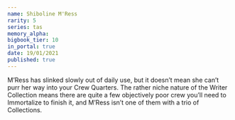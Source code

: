 ```yaml
---
name: Shiboline M'Ress
rarity: 5
series: tas
memory_alpha:
bigbook_tier: 10
in_portal: true
date: 19/01/2021
published: true
---
```


M’Ress has slinked slowly out of daily use, but it doesn’t mean she can’t purr her way into your Crew Quarters. The rather niche nature of the Writer Collection means there are quite a few objectively poor crew you’ll need to Immortalize to finish it, and M’Ress isn’t one of them with a trio of Collections.
